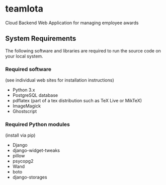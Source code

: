 # teamIota
Cloud Backend Web Application for managing employee awards

## System Requirements

The following software and libraries are required to run the source code on your local system.

### Required software 
(see individual web sites for installation instructions)
* Python 3.x
* PostgreSQL database
* pdflatex (part of a tex distribution such as TeX Live or MikTeX)
* ImageMagick
* Ghostscript

### Required Python modules
(install via pip)
* Django
* django-widget-tweaks
* pillow
* psycopg2
* Wand
* boto
* django-storages
